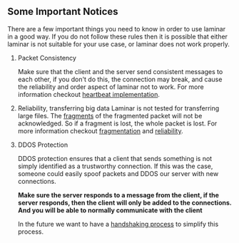 ## Some Important Notices

There are a few important things you need to know in order to use laminar in a good way. 
If you do not follow these rules then it is possible that either laminar is not suitable for your use case, or laminar does not work properly.

1. Packet Consistency

    Make sure that the client and the server send consistent messages to each other, if you don't do this, 
the connection may break, and cause the reliability and order aspect of laminar not to work. For more information checkout [heartbeat implementation](heartbeat.md).

2. Reliability, transferring big data
    Laminar is not tested for transferring large files. 
    The [fragments](fragmentation.md) of the fragmented packet will not be acknowledged. 
    So if a fragment is lost, the whole packet is lost.  For more information checkout [fragmentation](fragmentation.md) and [reliability](./reliability/basicis.md).
3. DDOS Protection

    DDOS protection ensures that a client that sends something is not simply identified as a trustworthy connection. 
If this was the case, someone could easily spoof packets and DDOS our server with new connections. 

    **Make sure the server responds to a message from the client, if the server responds, then the client will only be added to the connections. 
    And you will be able to normally communicate with the client**
    
    In the future we want to have a [handshaking process](https://github.com/amethyst/laminar/issues/156) to simplify this process.


[config]: https://github.com/amethyst/laminar/blob/master/src/config.rs#L8
[DDOS]: https://github.com/amethyst/laminar/issues/187